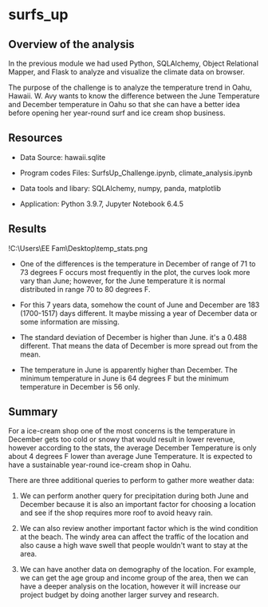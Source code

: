 # surfs_up
## Overview of the analysis

In the previous module we had used Python, SQLAlchemy, Object Relational Mapper, and Flask to analyze and visualize the climate data on browser.

The purpose of the challenge is to analyze the temperature trend in Oahu, Hawaii. W. Avy wants to know the difference between the June Temperature and December temperature in Oahu so that she can have a better idea before opening her year-round surf and ice cream shop business.

## Resources

- Data Source: hawaii.sqlite

- Program codes Files: SurfsUp_Challenge.ipynb, climate_analysis.ipynb

- Data tools and libary: SQLAlchemy, numpy, panda, matplotlib    

- Application: Python 3.9.7, Jupyter Notebook 6.4.5

## Results

!C:\Users\EE Fam\Desktop\temp_stats.png

- One of the differences is the temperature in December of range of 71 to 73 degrees F occurs most frequently in the plot, the curves look more vary than June; however, for the June temperature it is normal distributed in range 70 to 80 degrees F.  

- For this 7 years data, somehow the count of June and December are 183 (1700-1517) days different. It maybe missing a year of December data or some information are missing.

- The standard deviation of December is higher than June. it's a 0.488 different. That means the data of December is more spread out from the mean.

- The temperature in June is apparently higher than December. The minimum temperature in June is 64 degrees F but the minimum temperature in December is 56 only.


## Summary

For a ice-cream shop one of the most concerns is the temperature in December gets too cold or snowy that would result in lower revenue, however according to the stats, the average December Temperature is only about 4 degrees F lower than average June Temperature. It is expected to have a sustainable year-round ice-cream shop in Oahu.

There are three additional queries to perform to gather more weather data:

1. We can perform another query for precipitation during both June and December because it is also an important factor for choosing a location and see if the shop requires more roof to avoid heavy rain.

2. We can also review another important factor which is the wind condition at the beach. The windy area can affect the traffic of the location and also cause a high wave swell that people wouldn't want to stay at the area.

3. We can have another data on demography of the location. For example, we can get the age group and income group of the area, then we can have a deeper analysis on the location, however it will increase our project budget by doing another larger survey and research.


